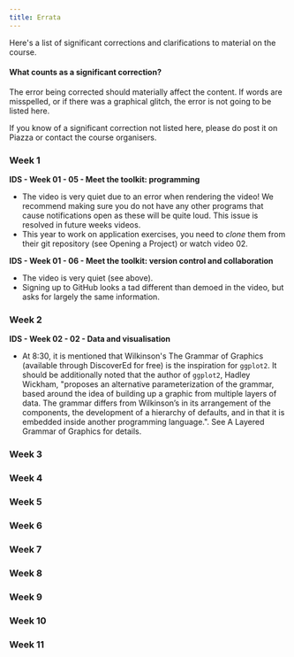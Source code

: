```yaml
---
title: Errata
---
```


Here's a list of significant corrections and clarifications to material on the course.

#### What counts as a significant correction?
The error being corrected should materially affect the content. If words are misspelled, or if there was a graphical glitch, the error is not going to be listed here.

If you know of a significant correction not listed here, please do post it on <a id="Piazza">Piazza</a> or contact the <a id = "people">course organisers</a>.

### Week 1

<p id="W105"><strong>IDS - Week 01 - 05 - Meet the toolkit: programming</strong></p>

- The video is very quiet due to an error when rendering the video! We recommend making sure you do not have any other programs that cause notifications open as these will be quite loud. This issue is resolved in future weeks videos.
- This year to work on application exercises, you need to _clone_ them from their git repository (see Opening a Project) or watch video 02.

<p id="W106"><strong>IDS - Week 01 - 06 - Meet the toolkit: version control and collaboration</strong></p>

- The video is very quiet (see above).
- Signing up to GitHub looks a tad different than demoed in the video, but asks for largely the same information.

### Week 2

<p id="W202"><strong>IDS - Week 02 - 02 - Data and visualisation</strong></p>

- At 8:30, it is mentioned that Wilkinson's The Grammar of Graphics (available through DiscoverEd for free) is the inspiration for `ggplot2`. It should be additionally noted that the author of `ggplot2`, Hadley Wickham, "proposes an alternative parameterization of the grammar, based around the idea of building up a graphic from multiple layers of data. The grammar differs from Wilkinson’s in its arrangement of the components, the development of a hierarchy of defaults, and in that it is embedded inside another programming language.". See <a id="LayeredGG">A Layered Grammar of Graphics</a> for details.

### Week 3

### Week 4

### Week 5

### Week 6

### Week 7

### Week 8

### Week 9

### Week 10

### Week 11
